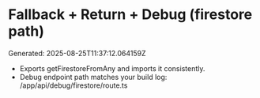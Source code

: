 # Fallback + Return + Debug (firestore path)
Generated: 2025-08-25T11:37:12.064159Z

- Exports getFirestoreFromAny and imports it consistently.
- Debug endpoint path matches your build log: /app/api/debug/firestore/route.ts
